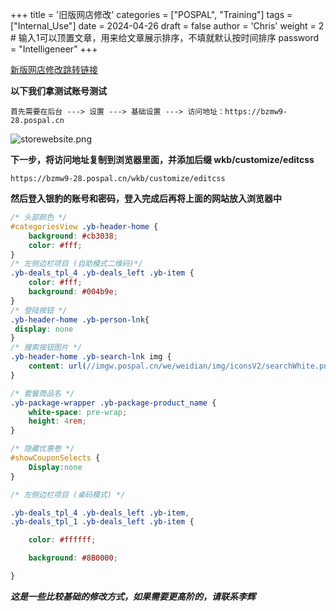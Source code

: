+++
title = '旧版网店修改'
categories = ["POSPAL", "Training"]
tags = ["Internal_Use"]
date = 2024-04-26
draft = false
author = 'Chris'
weight = 2 # 输入1可以顶置文章，用来给文章展示排序，不填就默认按时间排序
password = "Intelligeneer"
+++

[新版网店修改跳转链接](../new_ver_website/)

**以下我们拿测试账号测试**

```url
首先需要在后台 ---> 设置 ---> 基础设置 ---> 访问地址：https://bzmw9-28.pospal.cn
```
![storewebsite.png](/img/storewebsite.png)

**下一步，将访问地址复制到浏览器里面，并添加后缀 wkb/customize/editcss**
```url
https://bzmw9-28.pospal.cn/wkb/customize/editcss
```
**然后登入银豹的账号和密码，登入完成后再将上面的网站放入浏览器中**

```css
/* 头部颜色 */
#categoriesView .yb-header-home {
    background: #cb3038;
    color: #fff;
}
/* 左侧边栏项目 (自助模式二维码)*/
.yb-deals_tpl_4 .yb-deals_left .yb-item {
    color: #fff;
    background: #004b9e;
}
/* 登陆按钮 */
.yb-header-home .yb-person-lnk{
 display: none
}
/* 搜索按钮图片 */
.yb-header-home .yb-search-lnk img {
    content: url(//imgw.pospal.cn/we/weidian/img/iconsV2/searchWhite.png);
}

/* 套餐商品名 */
.yb-package-wrapper .yb-package-product_name {
    white-space: pre-wrap; 
    height: 4rem;
}

/* 隐藏优惠卷 */	
#showCouponSelects {
    Display:none
}

/* 左侧边栏项目 (桌码模式) */

.yb-deals_tpl_4 .yb-deals_left .yb-item,
.yb-deals_tpl_1 .yb-deals_left .yb-item {

    color: #ffffff;

    background: #8B0000;

}
```


***这是一些比较基础的修改方式，如果需要更高阶的，请联系李辉***

